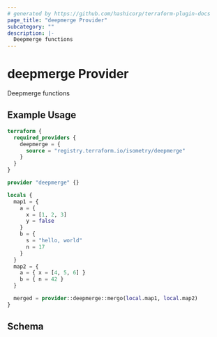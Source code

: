 ```yaml
---
# generated by https://github.com/hashicorp/terraform-plugin-docs
page_title: "deepmerge Provider"
subcategory: ""
description: |-
  Deepmerge functions
---
```


# deepmerge Provider

Deepmerge functions

## Example Usage

```terraform
terraform {
  required_providers {
    deepmerge = {
      source = "registry.terraform.io/isometry/deepmerge"
    }
  }
}

provider "deepmerge" {}

locals {
  map1 = {
    a = {
      x = [1, 2, 3]
      y = false
    }
    b = {
      s = "hello, world"
      n = 17
    }
  }
  map2 = {
    a = { x = [4, 5, 6] }
    b = { n = 42 }
  }

  merged = provider::deepmerge::mergo(local.map1, local.map2)
}
```

<!-- schema generated by tfplugindocs -->
## Schema
